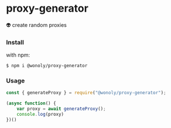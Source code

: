 # proxy-generator
👽️ create random proxies

### Install

with npm:
```sh
$ npm i @wonoly/proxy-generator
```

### Usage

```js
const { generateProxy } = require("@wonoly/proxy-generator");

(async function() {
    var proxy = await generateProxy();
    console.log(proxy)
})()
```